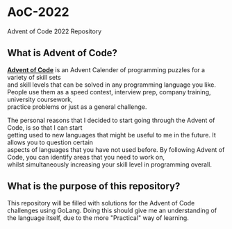 # AoC-2022
Advent of Code 2022 Repository

## What is Advent of Code?
[**Advent of Code**](https://adventofcode.com/) is an Advent Calender of programming puzzles for a variety of skill sets  
and skill levels that can be solved in any programming language you like.  
People use them as a speed contest, interview prep, company training, university coursework,  
practice problems or just as a general challenge.

The personal reasons that I decided to start going through the Advent of Code, is so that I can start  
getting used to new languages that might be useful to me in the future. It allows you to question certain  
aspects of languages that you have not used before. By following Advent of Code, you can identify areas that you need to work on,  
whilst simultaneously increasing your skill level in programming overall.

## What is the purpose of this repository?
This repository will be filled with solutions for the Advent of Code challenges using GoLang. Doing this
should give me an understanding of the language itself, due to the more "Practical" way of learning.
